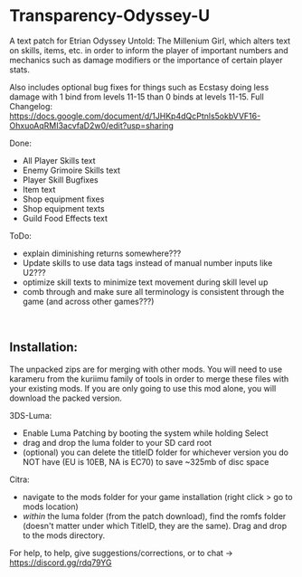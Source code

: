 # Transparency-Odyssey-U

A text patch for Etrian Odyssey Untold: The Millenium Girl, which alters text on skills, items, etc. in order to inform the player of important numbers and mechanics such as damage modifiers or the importance of certain player stats.

Also includes optional bug fixes for things such as Ecstasy doing less damage with 1 bind from levels 11-15 than 0 binds at levels 11-15.
Full Changelog: https://docs.google.com/document/d/1JHKp4dQcPtnls5okbVVF16-OhxuoAqRMI3acvfaD2w0/edit?usp=sharing

Done:
 - All Player Skills text
 - Enemy Grimoire Skills text
 - Player Skill Bugfixes 
 - Item text
 - Shop equipment fixes
 - Shop equipment texts
 - Guild Food Effects text

ToDo:
 - explain diminishing returns somewhere???
 - Update skills to use data tags instead of manual number inputs like U2???
 - optimize skill texts to minimize text movement during skill level up
 - comb through and make sure all terminology is consistent through the game (and across other games???)

&nbsp;

## Installation: 
The unpacked zips are for merging with other mods. You will need to use karameru from the kuriimu family of tools in order to merge these files with your existing mods. If you are only going to use this mod alone, you will download the packed version.


3DS-Luma:
 - Enable Luma Patching by booting the system while holding Select
 - drag and drop the luma folder to your SD card root
 - (optional) you can delete the titleID folder for whichever version you do NOT have (EU is 10EB, NA is EC70) to save ~325mb of disc space


Citra: 
 - navigate to the mods folder for your game installation (right click > go to mods location)
 - *within* the luma folder (from the patch download), find the romfs folder (doesn't matter under which TitleID, they are the same). Drag and drop to the mods directory.


For help, to help, give suggestions/corrections, or to chat -> https://discord.gg/rdq79YG
